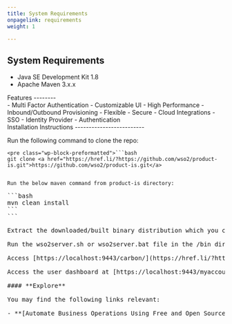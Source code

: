 ```yaml
---
title: System Requirements
onpagelink: requirements
weight: 1

---
```


System Requirements
-------------------

- Java SE Development Kit 1.8
- Apache Maven 3.x.x
 
<div class="col-lg-12">Features
--------

 </div><div class="col-lg-12">- Multi Factor Authentication
- Customizable UI
- High Performance
- Inbound/Outbound Provisioning
- Flexible
- Secure
- Cloud Integrations
- SSO
- Identity Provider
- Authentication
 
 </div><div class="col-lg-12">Installation Instructions
-------------------------

Run the following command to clone the repo:

 ```
<pre class="wp-block-preformatted">```bash
git clone <a href="https://href.li/?https://github.com/wso2/product-is.git">https://github.com/wso2/product-is.git</a>
```
```

Run the below maven command from product-is directory:

 ```
<pre class="wp-block-preformatted" id="block-283610ab-6e4c-43bc-b966-612ac13f8e9a">```bash
mvn clean install
```
```

Extract the downloaded/built binary distribution which you can find the binary distribution in product-is/modules/distribution/target directory.

Run the wso2server.sh or wso2server.bat file in the /bin directory.

Access [https://localhost:9443/carbon/](https://href.li/?https://localhost:9443/carbon/) after server starts.

Access the user dashboard at [https://localhost:9443/myaccount](https://href.li/?https://localhost:9443/myaccount).

#### **Explore**

You may find the following links relevant:

- **[Automate Business Operations Using Free and Open Source Software](https://blog.containerize.com/2020/08/27/automate-business-operations-using-open-source-software/)**
 
 </div>